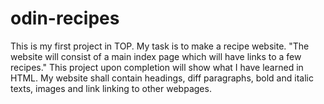 # odin-recipes
This is my first project in TOP. My task is to
make a recipe website.
"The website will consist of a main index page which will have links to a few recipes."
This project upon completion will show what I have learned in HTML. My website shall contain headings, diff paragraphs, bold and italic texts, images and link linking to other webpages.